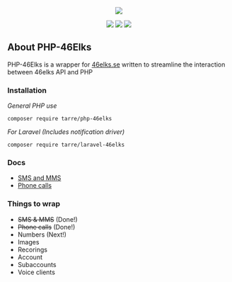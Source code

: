 <p align="center"><img src="https://i.imgur.com/HW22gy9.png"></p>

<p align="center">
<a href="https://circleci.com/gh/tarreislam/php-46elks/tree/master"><img src="https://img.shields.io/circleci/build/github/tarreislam/php-46elks?style=flat-square"></a>
<a href="https://packagist.org/packages/tarre/php-46elks"><img src="https://img.shields.io/packagist/php-v/tarre/php-46elks?style=flat-square"></a>
<a href="https://packagist.org/packages/tarre/php-46elks"><img src="https://img.shields.io/packagist/v/tarre/php-46elks?style=flat-square"></a>
</p>


## About PHP-46Elks

PHP-46Elks is a wrapper for [46elks.se](46elks.se) written to streamline the interaction between 46elks API and PHP

### Installation

*General PHP use*
```
composer require tarre/php-46elks
```

*For Laravel (Includes notification driver)*
```
composer require tarre/laravel-46elks
```

### Docs

* [SMS and MMS](docs/sms.md)
* [Phone calls](docs/call.md)


### Things to wrap 
* ~~SMS & MMS~~ (Done!)
* ~~Phone calls~~ (Done!)
* Numbers (Next!)
* Images
* Recorings
* Account
* Subaccounts
* Voice clients
